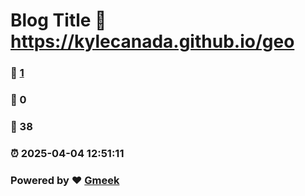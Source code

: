 # Blog Title :link: https://kylecanada.github.io/geo 
### :page_facing_up: [1](https://kylecanada.github.io/geo/tag.html) 
### :speech_balloon: 0 
### :hibiscus: 38 
### :alarm_clock: 2025-04-04 12:51:11 
### Powered by :heart: [Gmeek](https://github.com/Meekdai/Gmeek)
